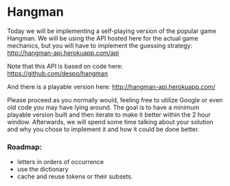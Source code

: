 
# Hangman

Today we will be implementing a self-playing version of the popular game Hangman. 
We will be using the API hosted here for the actual game mechanics, but you will have 
to implement the guessing strategy:
http://hangman-api.herokuapp.com/api 

Note that this API is based on code here:
https://github.com/despo/hangman

And there is a playable version here:
http://hangman-api.herokuapp.com/ 

Please proceed as you normally would, feeling free to utilize Google or even old code you may 
have lying around. The goal is to have a minimum playable version built and then iterate 
to make it better within the 2 hour window. Afterwards, we will spend some time talking 
about your solution and why you chose to implement it and how it could be done better.

### Roadmap: 

* letters in orders of occurrence
* use the dictionary 
* cache and reuse tokens or their subsets.


